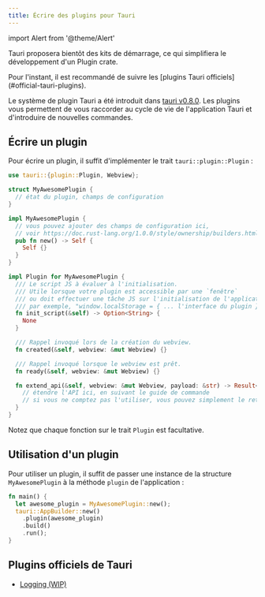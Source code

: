 ```yaml
---
title: Écrire des plugins pour Tauri
---
```


import Alert from '@theme/Alert'

<Alert title="Note" icon="info-alt">
Tauri proposera bientôt des kits de démarrage, ce qui simplifiera le développement d'un Plugin crate.

Pour l'instant, il est recommandé de suivre les [plugins Tauri officiels] (#official-tauri-plugins).
</Alert>

Le système de plugin Tauri a été introduit dans [tauri v0.8.0](https://docs.rs/tauri/0.8.0/tauri/). Les plugins vous permettent de vous raccorder au cycle de vie de l'application Tauri et d'introduire de nouvelles commandes.

## Écrire un plugin

Pour écrire un plugin, il suffit d'implémenter le trait `tauri::plugin::Plugin` :

```rust
use tauri::{plugin::Plugin, Webview};

struct MyAwesomePlugin {
  // état du plugin, champs de configuration
}

impl MyAwesomePlugin {
  // vous pouvez ajouter des champs de configuration ici,
  // voir https://doc.rust-lang.org/1.0.0/style/ownership/builders.html
  pub fn new() -> Self {
    Self {}
  }
}

impl Plugin for MyAwesomePlugin {
  /// Le script JS à évaluer à l'initialisation.
  /// Utile lorsque votre plugin est accessible par une `fenêtre`
  /// ou doit effectuer une tâche JS sur l'initialisation de l'application
  /// par exemple, "window.localStorage = { ... l'interface du plugin }"
  fn init_script(&self) -> Option<String> {
    None
  }

  /// Rappel invoqué lors de la création du webview.
  fn created(&self, webview: &mut Webview) {}

  /// Rappel invoqué lorsque le webview est prêt.
  fn ready(&self, webview: &mut Webview) {}

  fn extend_api(&self, webview: &mut Webview, payload: &str) -> Result<bool, String> {
    // étendre l'API ici, en suivant le guide de commande
    // si vous ne comptez pas l'utiliser, vous pouvez simplement le retirer
  }
}
```

Notez que chaque fonction sur le trait `Plugin` est facultative.

## Utilisation d'un plugin

Pour utiliser un plugin, il suffit de passer une instance de la structure `MyAwesomePlugin` à la méthode `plugin` de l'application :

```rust
fn main() {
  let awesome_plugin = MyAwesomePlugin::new();
  tauri::AppBuilder::new()
    .plugin(awesome_plugin)
    .build()
    .run();
}
```

## Plugins officiels de Tauri

- [Logging (WIP)](https://github.com/tauri-apps/tauri-log-plugin-rs)
